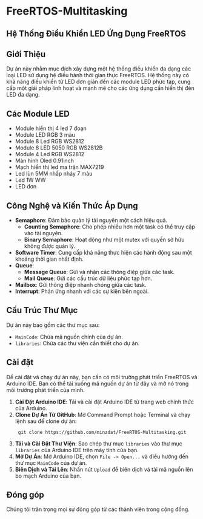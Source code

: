 # FreeRTOS-Multitasking

## Hệ Thống Điều Khiển LED Ứng Dụng FreeRTOS

## Giới Thiệu
Dự án này nhằm mục đích xây dựng một hệ thống điều khiển đa dạng các loại LED sử dụng hệ điều hành thời gian thực FreeRTOS. Hệ thống này có khả năng điều khiển từ LED đơn giản đến các module LED phức tạp, cung cấp một giải pháp linh hoạt và mạnh mẽ cho các ứng dụng cần hiển thị đèn LED đa dạng.

## Các Module LED
- Module hiển thị 4 led 7 đoạn
- Module LED RGB 3 màu
- Module 8 Led RGB WS2812
- Module 8 LED 5050 RGB WS2812B
- Module 4 Led RGB WS2812
- Màn hình Oled 0.91inch
- Mạch hiển thị led ma trận MAX7219
- Led lùn 5MM nhấp nháy 7 màu
- Led 1W WW
- LED đơn

## Công Nghệ và Kiến Thức Áp Dụng
- **Semaphore**: Đảm bảo quản lý tài nguyên một cách hiệu quả.
  - **Counting Semaphore**: Cho phép nhiều hơn một task có thể truy cập vào tài nguyên.
  - **Binary Semaphore**: Hoạt động như một mutex với quyền sở hữu không được quản lý.
- **Software Timer**: Cung cấp khả năng thực hiện các hành động sau một khoảng thời gian nhất định.
- **Queue**:
  - **Message Queue**: Gửi và nhận các thông điệp giữa các task.
  - **Mail Queue**: Gửi các cấu trúc dữ liệu phức tạp hơn.
- **Mailbox**: Gửi thông điệp nhanh chóng giữa các task.
- **Interrupt**: Phản ứng nhanh với các sự kiện bên ngoài.

## Cấu Trúc Thư Mục
Dự án này bao gồm các thư mục sau:
- `MainCode`: Chứa mã nguồn chính của dự án.
- `libraries`: Chứa các thư viện cần thiết cho dự án.

## Cài đặt
Để cài đặt và chạy dự án này, bạn cần có môi trường phát triển FreeRTOS và Arduino IDE. Bạn có thể tải xuống mã nguồn dự án từ đây và mở nó trong môi trường phát triển của mình.

1. **Cài Đặt Arduino IDE**: Tải và cài đặt Arduino IDE từ trang web chính thức của Arduino.
2. **Clone Dự Án Từ GitHub**: Mở Command Prompt hoặc Terminal và chạy lệnh sau để clone dự án:
   ```
    git clone https://github.com/minzdat/FreeRTOS-Multitasking.git
   ```
4. **Tải và Cài Đặt Thư Viện**: Sao chép thư mục `libraries` vào thư mục `libraries` của Arduino IDE trên máy tính của bạn.
5. **Mở Dự Án**: Mở Arduino IDE, chọn `File -> Open...` và điều hướng đến thư mục `MainCode` của dự án.
6. **Biên Dịch và Tải Lên**: Nhấn nút `Upload` để biên dịch và tải mã nguồn lên bo mạch Arduino của bạn.
   
## Đóng góp
Chúng tôi trân trọng mọi sự đóng góp từ các thành viên trong cộng đồng.
